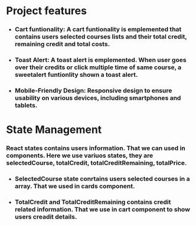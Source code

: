 # Project features

- ### Cart funtionality: A cart funtionality is emplemented that contains users selected courses lists and their total credit, remaining credit and total costs. 
- ### Toast Alert: A toast alert is emplemented. When user goes over their credits or click multiple time of same course, a sweetalert funtionlity shown  a toast alert. 
- ### Mobile-Friendly Design: Responsive design to ensure usability on various devices, including smartphones and tablets.



# State Management
### React states contains users information. That we can used in components. Here  we use variuos states, they are selectedCourse, totalCredit, totalCreditRemaining, totalPrice.

- ### SelectedCourse state conrtains users selected courses in a array. That we used in cards component.
- ### TotalCredit and TotalCreditRemaining contains credit related information. That we use in cart component to show users creadit details.